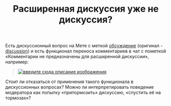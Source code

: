 ﻿---
title: "Расширенная дискуссия уже не дискуссия?"
se.owner.user_id: 176217
se.owner.display_name: "αλεχολυτ"
se.owner.link: "https://ru.meta.stackoverflow.com/users/176217/%ce%b1%ce%bb%ce%b5%cf%87%ce%bf%ce%bb%cf%85%cf%84"
se.link: "https://ru.meta.stackoverflow.com/questions/12289/%d0%a0%d0%b0%d1%81%d1%88%d0%b8%d1%80%d0%b5%d0%bd%d0%bd%d0%b0%d1%8f-%d0%b4%d0%b8%d1%81%d0%ba%d1%83%d1%81%d1%81%d0%b8%d1%8f-%d1%83%d0%b6%d0%b5-%d0%bd%d0%b5-%d0%b4%d0%b8%d1%81%d0%ba%d1%83%d1%81%d1%81%d0%b8%d1%8f"
se.question_id: 12289
se.post_type: question
---
<p>Есть дискуссионный вопрос на Мете с меткой <a href="/questions/tagged/%d0%be%d0%b1%d1%81%d1%83%d0%b6%d0%b4%d0%b5%d0%bd%d0%b8%d0%b5" class="post-tag required-tag" title="показать вопросы с меткой [обсуждение]" aria-label="показать вопросы с меткой [обсуждение]" rel="tag" aria-labelledby="обсуждение-container">обсуждение</a> (оригинал - <a href="/questions/tagged/discussion" class="post-tag" title="показать вопросы с меткой [discussion]" aria-label="показать вопросы с меткой [discussion]" rel="tag" aria-labelledby="discussion-container">discussion</a>) и есть функционал переноса комментариев в чат с пометкой «Комментарии не предназначены для расширенной дискуссии», например:</p>
<blockquote>
<p><a href="https://i.stack.imgur.com/q2wHx.jpg" rel="nofollow noreferrer"><img src="https://i.stack.imgur.com/q2wHx.jpg" alt="введите сюда описание изображения" /></a></p>
</blockquote>
<p>Стоит ли отказаться от применения такого функционала в дискуссионных вопросах?
Можно ли интерпретировать поведение модератора как попытку «притормозить» дискуссию, «спустить её на тормозах»?</p>
